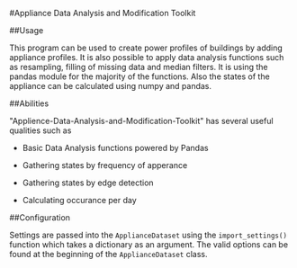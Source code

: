 #Appliance Data Analysis and Modification Toolkit

##Usage

This program can be used to create power profiles of buildings by adding appliance profiles. It is also possible to apply  data analysis functions such as resampling, filling of missing data and median filters. It is using the pandas module for the majority of the functions.
Also the states of the appliance can be calculated using numpy and pandas.

##Abilities

"Applience-Data-Analysis-and-Modification-Toolkit" has several useful qualities such as

- Basic Data Analysis functions powered by Pandas

- Gathering states by frequency of apperance 

- Gathering states by edge detection

- Calculating occurance per day

##Configuration

Settings are passed into the `ApplianceDataset` using the `import_settings()` function which takes a dictionary as an argument. The valid options can be found at the beginning of the `ApplianceDataset` class. 
